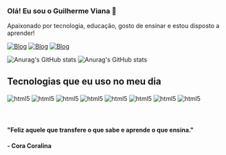 ### Olá! Eu sou o Guilherme Viana 🙂

Apaixonado por tecnologia, educação, gosto de ensinar e estou disposto a aprender!

[![Blog](https://img.shields.io/badge/WhatsApp-25D366?style=for-the-badge&logo=whatsapp&logoColor=white)](https://api.whatsapp.com/send?phone=5585991887855&text=Ol%C3%A1%2C%20Guilherme!)
[![Blog](https://img.shields.io/badge/Gmail-D14836?style=for-the-badge&logo=gmail&logoColor=white)](mailto:guilhermeviana347@gmail.com)
[![Blog](https://img.shields.io/badge/LinkedIn-0077B5?style=for-the-badge&logo=linkedin&logoColor=white)](https://www.linkedin.com/in/guilherme-viana-b6078a190/)

![Anurag's GitHub stats](https://github-readme-stats.vercel.app/api/top-langs/?username=GuilhermeViana20&theme=dracula)
![Anurag's GitHub stats](https://github-readme-stats.vercel.app/api?username=GuilhermeViana20&show_icons=true&theme=dracula)

## Tecnologias que eu uso no meu dia

<div style="display: inline_block; padding-bottom: 20px">
  <img align="center" alt="html5" src="https://img.shields.io/badge/HTML5-E34F26?style=for-the-badge&logo=html5&logoColor=white">
  <img align="center" alt="html5" src="https://img.shields.io/badge/CSS3-1572B6?style=for-the-badge&logo=css3&logoColor=white">
  <img align="center" alt="html5" src="https://img.shields.io/badge/Bootstrap-563D7C?style=for-the-badge&logo=bootstrap&logoColor=white">
  <img align="center" alt="html5" src="https://img.shields.io/badge/JavaScript-F7DF1E?style=for-the-badge&logo=javascript&logoColor=black">
  <img align="center" alt="html5" src="https://img.shields.io/badge/Vue.js-35495E?style=for-the-badge&logo=vue.js&logoColor=4FC08D">
  <img align="center" alt="html5" src="https://img.shields.io/badge/PHP-777BB4?style=for-the-badge&logo=php&logoColor=white">
  <img align="center" alt="html5" src="https://img.shields.io/badge/Laravel-FF2D20?style=for-the-badge&logo=laravel&logoColor=white">
  <img align="center" alt="html5" src="https://img.shields.io/badge/PostgreSQL-316192?style=for-the-badge&logo=postgresql&logoColor=white">
</div>
<br>

#### "Feliz aquele que transfere o que sabe e aprende o que ensina."
#### - Cora Coralina
